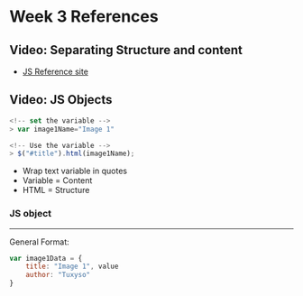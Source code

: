 # Week 3 References

## Video: Separating Structure and content
* [JS Reference site](https://developer.mozilla.org/en-US/docs/Web/JavaScript/Reference)

## Video: JS Objects


```Javascript
<!-- set the variable -->
> var image1Name="Image 1"
```

```Javascript
<!-- Use the variable -->
> $("#title").html(image1Name);
```

* Wrap text variable in quotes
* Variable = Content
* HTML = Structure

### JS object
---
General Format:
```Javascript
var image1Data = {
    title: "Image 1", value
    author: "Tuxyso"
}
```
